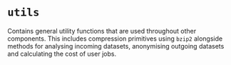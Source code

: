 # `utils`

Contains general utility functions that are used throughout other components.
This includes compression primitives using `bzip2` alongside methods for
analysing incoming datasets, anonymising outgoing datasets and calculating the
cost of user jobs.
